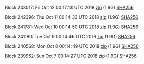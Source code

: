Block 243017: Fri Oct 12 00:17:13 UTC 2018 [zip](https://dash-bootstrap.ams3.digitaloceanspaces.com/testnet/2018-10-12/bootstrap.dat.zip) (1.9G) [SHA256](https://dash-bootstrap.ams3.digitaloceanspaces.com/testnet/2018-10-12/sha256.txt)

Block 242396: Thu Oct 11 00:14:33 UTC 2018 [zip](https://dash-bootstrap.ams3.digitaloceanspaces.com/testnet/2018-10-11/bootstrap.dat.zip) (1.9G) [SHA256](https://dash-bootstrap.ams3.digitaloceanspaces.com/testnet/2018-10-11/sha256.txt)

Block 241781: Wed Oct 10 00:14:50 UTC 2018 [zip](https://dash-bootstrap.ams3.digitaloceanspaces.com/testnet/2018-10-10/bootstrap.dat.zip) (1.9G) [SHA256](https://dash-bootstrap.ams3.digitaloceanspaces.com/testnet/2018-10-10/sha256.txt)

Block 241180: Tue Oct  9 00:14:46 UTC 2018 [zip](https://dash-bootstrap.ams3.digitaloceanspaces.com/testnet/2018-10-09/bootstrap.dat.zip) (1.9G) [SHA256](https://dash-bootstrap.ams3.digitaloceanspaces.com/testnet/2018-10-09/sha256.txt)

Block 240568: Mon Oct  8 00:14:49 UTC 2018 [zip](https://dash-bootstrap.ams3.digitaloceanspaces.com/testnet/2018-10-08/bootstrap.dat.zip) (1.9G) [SHA256](https://dash-bootstrap.ams3.digitaloceanspaces.com/testnet/2018-10-08/sha256.txt)

Block 239952: Sun Oct  7 00:14:27 UTC 2018 [zip](https://dash-bootstrap.ams3.digitaloceanspaces.com/testnet/2018-10-07/bootstrap.dat.zip) (1.9G) [SHA256](https://dash-bootstrap.ams3.digitaloceanspaces.com/testnet/2018-10-07/sha256.txt)
